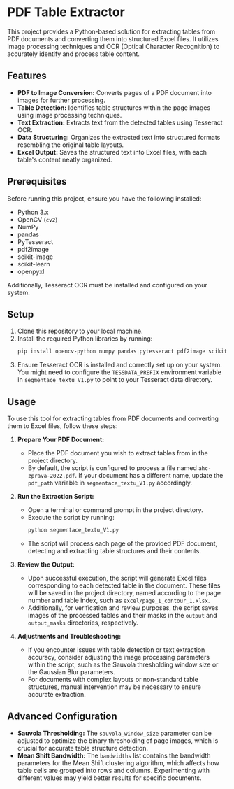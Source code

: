 # PDF Table Extractor

This project provides a Python-based solution for extracting tables from PDF documents and converting them into structured Excel files. It utilizes image processing techniques and OCR (Optical Character Recognition) to accurately identify and process table content.

## Features

- **PDF to Image Conversion:** Converts pages of a PDF document into images for further processing.
- **Table Detection:** Identifies table structures within the page images using image processing techniques.
- **Text Extraction:** Extracts text from the detected tables using Tesseract OCR.
- **Data Structuring:** Organizes the extracted text into structured formats resembling the original table layouts.
- **Excel Output:** Saves the structured text into Excel files, with each table's content neatly organized.

## Prerequisites

Before running this project, ensure you have the following installed:
- Python 3.x
- OpenCV (`cv2`)
- NumPy
- pandas
- PyTesseract
- pdf2image
- scikit-image
- scikit-learn
- openpyxl

Additionally, Tesseract OCR must be installed and configured on your system.

## Setup

1. Clone this repository to your local machine.
2. Install the required Python libraries by running:
   ```sh
   pip install opencv-python numpy pandas pytesseract pdf2image scikit-image scikit-learn openpyxl
3. Ensure Tesseract OCR is installed and correctly set up on your system. You might need to configure the `TESSDATA_PREFIX` environment variable in `segmentace_textu_V1.py` to point to your Tesseract data directory.

## Usage

To use this tool for extracting tables from PDF documents and converting them to Excel files, follow these steps:

1. **Prepare Your PDF Document:**
   - Place the PDF document you wish to extract tables from in the project directory.
   - By default, the script is configured to process a file named `ahc-zprava-2022.pdf`. If your document has a different name, update the `pdf_path` variable in `segmentace_textu_V1.py` accordingly.

2. **Run the Extraction Script:**
   - Open a terminal or command prompt in the project directory.
   - Execute the script by running:
     ```sh
     python segmentace_textu_V1.py
     ```
   - The script will process each page of the provided PDF document, detecting and extracting table structures and their contents.

3. **Review the Output:**
   - Upon successful execution, the script will generate Excel files corresponding to each detected table in the document. These files will be saved in the project directory, named according to the page number and table index, such as `excel/page_1_contour_1.xlsx`.
   - Additionally, for verification and review purposes, the script saves images of the processed tables and their masks in the `output` and `output_masks` directories, respectively.

4. **Adjustments and Troubleshooting:**
   - If you encounter issues with table detection or text extraction accuracy, consider adjusting the image processing parameters within the script, such as the Sauvola thresholding window size or the Gaussian Blur parameters.
   - For documents with complex layouts or non-standard table structures, manual intervention may be necessary to ensure accurate extraction.

## Advanced Configuration

- **Sauvola Thresholding:** The `sauvola_window_size` parameter can be adjusted to optimize the binary thresholding of page images, which is crucial for accurate table structure detection.
- **Mean Shift Bandwidth:** The `bandwidths` list contains the bandwidth parameters for the Mean Shift clustering algorithm, which affects how table cells are grouped into rows and columns. Experimenting with different values may yield better results for specific documents.


